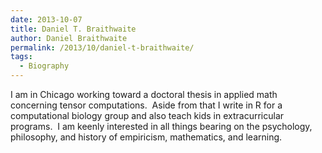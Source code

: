 ```yaml
---
date: 2013-10-07
title: Daniel T. Braithwaite
author: Daniel Braithwaite
permalink: /2013/10/daniel-t-braithwaite/
tags:
  - Biography
---
```

I am in Chicago working toward a doctoral thesis in applied math concerning tensor computations.  Aside from that I write in R for a computational biology group and also teach kids in extracurricular programs.  I am keenly interested in all things bearing on the psychology, philosophy, and history of empiricism, mathematics, and learning.

